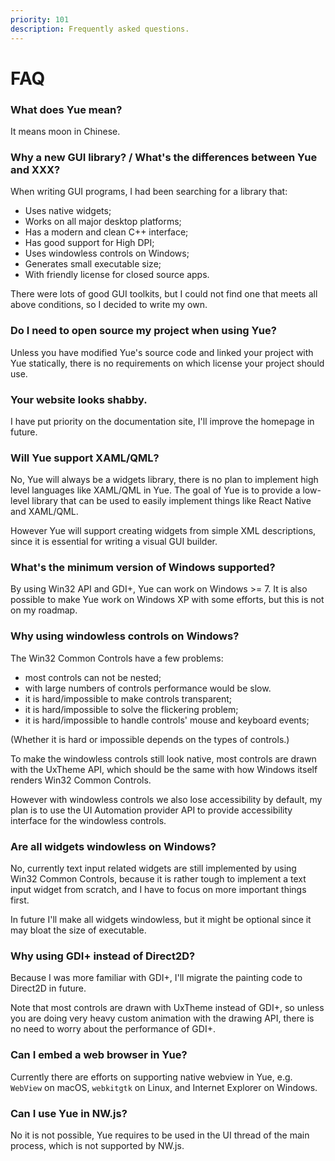 ```yaml
---
priority: 101
description: Frequently asked questions.
---
```


# FAQ

### What does Yue mean?

It means moon in Chinese.

### Why a new GUI library? / What's the differences between Yue and XXX?

When writing GUI programs, I had been searching for a library that:

* Uses native widgets;
* Works on all major desktop platforms;
* Has a modern and clean C++ interface;
* Has good support for High DPI;
* Uses windowless controls on Windows;
* Generates small executable size;
* With friendly license for closed source apps.

There were lots of good GUI toolkits, but I could not find one that meets all above conditions, so I decided to write my own.

### Do I need to open source my project when using Yue?

Unless you have modified Yue's source code and linked your project with Yue statically, there is no requirements on which license your project should use.

### Your website looks shabby.

I have put priority on the documentation site, I'll improve the homepage in future.

### Will Yue support XAML/QML?

No, Yue will always be a widgets library, there is no plan to implement high level languages like XAML/QML in Yue. The goal of Yue is to provide a low-level library that can be used to easily implement things like React Native and XAML/QML.

However Yue will support creating widgets from simple XML descriptions, since it is essential for writing a visual GUI builder.

### What's the minimum version of Windows supported?

By using Win32 API and GDI+, Yue can work on Windows >= 7. It is also possible to make Yue work on Windows XP with some efforts, but this is not on my roadmap.

### Why using windowless controls on Windows?

The Win32 Common Controls have a few problems:

* most controls can not be nested;
* with large numbers of controls performance would be slow.
* it is hard/impossible to make controls transparent;
* it is hard/impossible to solve the flickering problem;
* it is hard/impossible to handle controls' mouse and keyboard events;

(Whether it is hard or impossible depends on the types of controls.)

To make the windowless controls still look native, most controls are drawn with the UxTheme API, which should be the same with how Windows itself renders Win32 Common Controls.

However with windowless controls we also lose accessibility by default, my plan is to use the UI Automation provider API to provide accessibility interface for the windowless controls.

### Are all widgets windowless on Windows?

No, currently text input related widgets are still implemented by using Win32 Common Controls, because it is rather tough to implement a text input widget from scratch, and I have to focus on more important things first.

In future I'll make all widgets windowless, but it might be optional since it may bloat the size of executable.

### Why using GDI+ instead of Direct2D?

Because I was more familiar with GDI+, I'll migrate the painting code to Direct2D in future.

Note that most controls are drawn with UxTheme instead of GDI+, so unless you are doing very heavy custom animation with the drawing API, there is no need to worry about the performance of GDI+.

### Can I embed a web browser in Yue?

Currently there are efforts on supporting native webview in Yue, e.g. `WebView` on macOS, `webkitgtk` on Linux, and Internet Explorer on Windows.

### Can I use Yue in NW.js?

No it is not possible, Yue requires to be used in the UI thread of the main process, which is not supported by NW.js.
